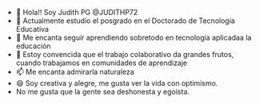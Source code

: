 - 👋 Hola!! Soy Judith PG @JUDITHP72
- 👀 Actualmente estudio el posgrado en el Doctorado de Tecnología Educativa
- 🌱 Me encanta seguir aprendiendo sobretodo en tecnología aplicadaa la educación
- 💞️ Estoy convencida que el trabajo colaborativo da grandes frutos, cuando trabajamos en comunidades de aprendizaje
- 📫 Me encanta admirarla naturaleza
- 😄 Soy creativa y alegre, me gusta ver la vida con optimismo.
-    No me gusta que la gente sea deshonesta y egoista. 
<!---
JUDITHP72/JUDITHP72 is a ✨ special ✨ repository because its `README.md` (this file) appears on your GitHub profile.
You can click the Preview link to take a look at your changes.
--->
